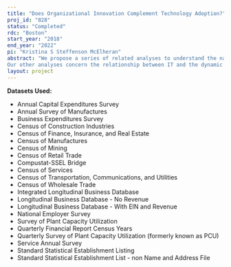 ```yaml
---
title: "Does Organizational Innovation Complement Technology Adoption?"
proj_id: "828"
status: "Completed"
rdc: "Boston"
start_year: "2018"
end_year: "2022"
pi: "Kristina S Steffenson McElheran"
abstract: "We propose a series of related analyses to understand the nature of technology-related organizational capital. Our first analysis attempts to gain further insight into the organizational innovations wrought by Enterprise-Resource-Planning (ERP) systems on the economy. By combining Census data sets with our ERP data from Harte Hanks and SAP, we can study how ERP systems have affected organizational change at both the plant and the firm level. Among firms that adopted ERP systems, how did their operations change? Which plants were closed and how was production reallocated? A purpose of this analysis is to examine what internal changes differentiated the most successful implementers of this new technology from the ones that were less successful.
Our other analyses concern the relationship between IT and the dynamic nature of the U.S. economy. The first phenomenon we want to explore in this stream of research is that of persistent firm heterogeneity. Are there greater and more persistent differences in performance between the leading and lagging firms in IT-intensive industries? We are also interested in whether there is greater “Schumpeterian” creative destruction in the most IT-intensive industries. Do the most productive firms in one period generate a greater share of output in the next period? Does the answer change depending on the intensity of IT usage in the industry? Are there more firm births and deaths in these industries? We are also interested in further exploring the relationship between IT and firm size, and examine the distribution of employment in industries by size and IT usage."
layout: project
---
```


**Datasets Used:**

  - Annual Capital Expenditures Survey 
  - Annual Survey of Manufactures 
  - Business Expenditures Survey 
  - Census of Construction Industries 
  - Census of Finance, Insurance, and Real Estate 
  - Census of Manufactures 
  - Census of Mining 
  - Census of Retail Trade 
  - Compustat-SSEL Bridge 
  - Census of Services 
  - Census of Transportation, Communications, and Utilities 
  - Census of Wholesale Trade 
  - Integrated Longitudinal Business Database 
  - Longitudinal Business Database - No Revenue 
  - Longitudinal Business Database - With EIN and Revenue 
  - National Employer Survey 
  - Survey of Plant Capacity Utilization 
  - Quarterly Financial Report Census Years 
  - Quarterly Survey of Plant Capacity Utilization (formerly known as PCU) 
  - Service Annual Survey 
  - Standard Statistical Establishment Listing 
  - Standard Statistical Establishment List - non Name and Address File 

